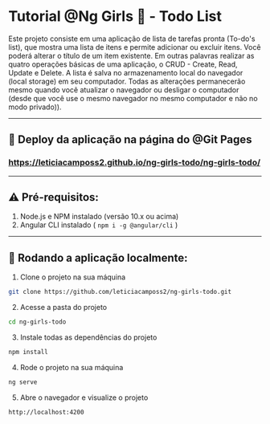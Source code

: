# Tutorial @Ng Girls 💖 - Todo List
Este projeto consiste em uma aplicação de lista de tarefas pronta (To-do's list), que mostra uma lista de itens e permite adicionar ou excluir itens. Você poderá alterar o título de um item existente. Em outras palavras realizar as quatro operações básicas de uma aplicação, o CRUD - Create, Read, Update e Delete.
A lista é salva no armazenamento local do navegador (local storage) em seu computador. Todas as alterações permanecerão mesmo quando você atualizar o navegador ou desligar o computador  (desde que você use o mesmo navegador no mesmo computador e não no modo privado)).

*****

## 🚀 Deploy da aplicação na página do @Git Pages

### https://leticiacamposs2.github.io/ng-girls-todo/ng-girls-todo/

*****

## ⚠️ Pré-requisitos:

1. Node.js e NPM instalado (versão 10.x ou acima)
2. Angular CLI instalado ( `npm i -g @angular/cli` )

*****

## 🚀 Rodando a aplicação localmente:

1. Clone o projeto na sua máquina

```sh
git clone https://github.com/leticiacamposs2/ng-girls-todo.git
```

2. Acesse a pasta do projeto

```sh
cd ng-girls-todo
```

3. Instale todas as dependências do projeto

```sh
npm install
```

4. Rode o projeto na sua máquina

```sh
ng serve
```

5. Abre o navegador e visualize o projeto

```sh
http://localhost:4200
```

